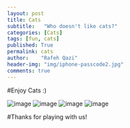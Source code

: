 ```yaml
---
layout: post
title: Cats
subtitle:   "Who doesn't like cats?"
categories: [Cats]
tags: [fun, cats]
published: True
permalink: cats
author:    "Rafeh Qazi"
header-img: "img/iphone-passcode2.jpg"
comments: true
---
```

#Enjoy Cats :)


<img src="http://theheightsanimalhospital.com/clients/15389/images/playful-kitten-6683.jpg" alt="image">
<img src="http://dreamatico.com/data_images/kitten/kitten-1.jpg" alt="image">
<img src="http://www.eastcottvets.co.uk/uploads/Animals/gingerkitten.jpg" alt="image">
<img src="http://www.critterbabies.com/wp-content/gallery/kittens/happy-kitten-kittens-5890512-1600-1200.jpg" alt="image">

#Thanks for playing with us!